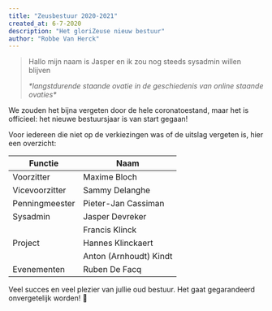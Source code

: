 ```yaml
---
title: "Zeusbestuur 2020-2021"
created_at: 6-7-2020
description: "Het gloriZeuse nieuw bestuur"
author: "Robbe Van Herck"
---
```


> Hallo mijn naam is Jasper en ik zou nog steeds sysadmin willen blijven
>
> _\*langstdurende staande ovatie in de geschiedenis van online staande ovaties\*_

We zouden het bijna vergeten door de hele coronatoestand, maar het is officieel: het nieuwe bestuursjaar is van start gegaan!

Voor iedereen die niet op de verkiezingen was of de uitslag vergeten is, hier een overzicht:

| Functie        | Naam                   |
|----------------|------------------------|
| Voorzitter     | Maxime Bloch           |
| Vicevoorzitter | Sammy Delanghe         |
| Penningmeester | Pieter-Jan Cassiman    |
| Sysadmin       | Jasper Devreker        |
|                | Francis Klinck         |
| Project        | Hannes Klinckaert      |
|                | Anton (Arnhoudt) Kindt |
| Evenementen    | Ruben De Facq          |

Veel succes en veel plezier van jullie oud bestuur. Het gaat gegarandeerd onvergetelijk worden! 🧡


